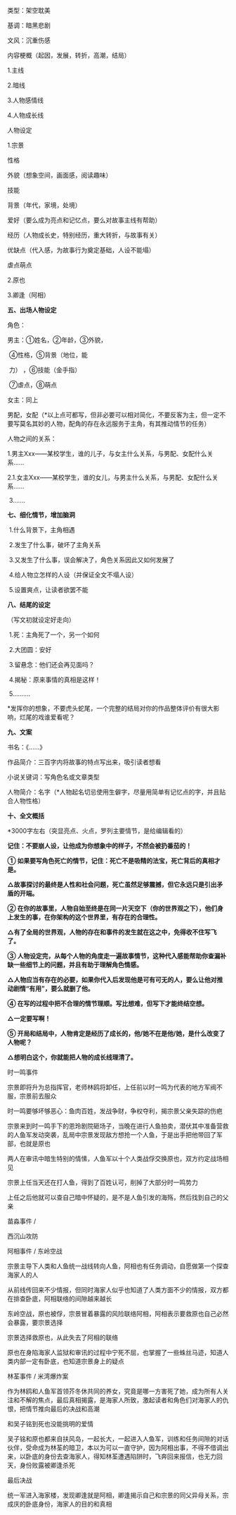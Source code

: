类型：架空耽美

基调：暗黑悲剧

文风：沉重伤感

内容梗概（起因，发展，转折，高潮，结局）

1.主线

2.暗线

3.人物感情线

4.人物成长线

人物设定

1.宗景 

性格

外貌（想象空间，画面感，阅读趣味）

技能

背景（年代，家境，处境）

爱好（要么成为亮点和记忆点，要么对故事主线有帮助）

经历（人物成长史，特别经历，重大转折，与故事有关）

优缺点（代入感，为故事行为奠定基础，人设不能塌）

虐点萌点

2.原也

3.卿逢（阿相）



**五、出场人物设定**

角色：

男主：①姓名，②年龄，③外貌，

​            ④性格，⑤背景（地位，能

​              力）  ，⑥技能（金手指）

​            ⑦虐点，⑧萌点

女主：同上

男配，女配（*以上点可都写，但非必要可以相对简化，不要反客为主，但一定不要写莫名其妙的人物，配角的存在永远服务于主角，有其推动情节的任务）



人物之间的关系：

​    1.男主Xxx——某校学生，谁的儿子，与女主什么关系，与男配、女配什么关系……

​    2.1.女主Xxx——某校学生，谁的女儿，与男主什么关系，与男配、女配什么关系……

​    3.……





**七、细化情节，增加脑洞**

​    1.什么背景下，主角相遇

​    2.发生了什么事，破坏了主角关系

​    3.又发生了什么事，误会解决了，角色关系因此又如何发展了

​    4.给人物立怎样的人设（并保证全文不塌人设）

​    5.设置爽点，让读者欲罢不能



**八、结尾的设定**

（写文初就设定好走向）

​    1.死：主角死了一个，另一个如何

​    2.大团圆：安好

​    3.留悬念：他们还会再见面吗？

​    4.揭秘：原来事情的真相是这样！

​    5.………

*发挥你的想象，不要虎头蛇尾，一个完整的结局对你的作品整体评价有很大影响，烂尾的戏谁爱看呢？



**九、文案**

书名：《……》

作品简介：三百字内将故事的特点写出来，吸引读者想看

小说关键词：写角色名或文章类型

人物简介：名字（*人物起名切忌使用生僻字，尽量用简单有记忆点的字，并且贴合人物性格）



**十、全文概括**

*3000字左右（突显亮点、火点，罗列主要情节，是给编辑看的）







**记住：不要崩人设，让他成为你想象中的样子，不然会被扔番茄的！**

**① 如果要写角色死亡的情节，记住：死亡不是吸精的法宝，死亡背后的真相才是。**

**△故事探讨的最终是人性和社会问题，死亡虽然足够震撼，但它永远只是引出矛盾的开端。**



**② 在你的故事里，人物自始至终是在同一片天空下（你的世界观之下），他们身上发生的事，在你架构的这个世界里，有存在的合理性。**

**△有了全局的世界观，人物的存在和事件的发生就在这之中，免得收不住写飞了。**



**③ 人物设定完，从每个人物的角度走一遍故事情节，这种代入感能帮助你查漏补缺一些细节上的问题，并且有助于理解角色情感。**

**△人物应当有存在的必要，如果你代入后发现他是可有可无的人，要么让他对推动剧情“有用”，要么就删了他。**



**④ 在写的过程中把不合理的情节理顺。写比想难，但写下才能终结空想。**

**△一定要写啊！**



**⑤ 开局和结局中，人物肯定是经历了成长的，他/她不在是他/她，是什么改变了人物呢？**

**△想明白这个，你就能把人物的成长线理清了。**



时一鸣事件

宗景即将升为总指挥官，老师林鸥将卸任，上任前以时一鸣为代表的地方军阀不服，宗景前去服众

时一鸣要够坏够恶心：鱼肉百姓，发战争财，争权夺利，揭宗景父亲失踪的伤疤

宗景来到时一鸣手下的恩玲剧院砸场子，当晚在进行人鱼拍卖，潜伏其中准备营救的人鱼军发动突袭，乱局中宗景发现敌方想抢一个人鱼，于是出手把他带回了军部，也就是原也

两人在审讯中暗生特别的情愫，人鱼军以十个人类战俘交换原也，双方约定战场相见

宗景上任当天还在打人鱼，得到了百姓认可，削掉了大部分时一鸣势力

上任之后他就可以查自己暗中怀疑的，是不是人鱼引发的海殇，然后找到自己的父亲

苗淼事件 / 

西沉山攻防

阿相事件 / 东岭空战

宗景主导下人类和人鱼统一战线转向人鱼，阿相也有任务调动，自愿做第一个探查海家人的人

从前线传回来不少情报，但同时海家人似乎也知道了人类方面不少的情报，双方都在排查卧底，阿相联络的间隙越来越长

东岭空战，原也被俘，宗景冒着暴露的风险联络阿相，阿相表示要救原也自己必然会暴露，要宗景选择

宗景选择救原也，从此失去了阿相的联络

原也在身陷海家人监狱和审讯的过程中宁死不屈，也掌握了一些蛛丝马迹，知道人类内部一定有卧底，也知道宗景身上的疑点

林荃事件 /  米湾爆炸案

作为林鸥和人鱼军首领芥冬休共同的养女，究竟是哪一方害死了她，成为所有人关注和不解的焦点，最后真相揭露，是海家人所致，激起读者和角色们对海家人的仇恨，把情节推向最后的决战和高潮

和吴子铭到死也没能挑明的爱情

吴子铭和原也都来自扶风岛，一起长大，一起进入人鱼军，训练和任务间隙的对话伙伴，受命成为林荃的暗卫，本以为可以一直守护，因为阿相出事，不得不借调出来，以卧底的身份去查海家人，得知林荃遭遇陷阱时，飞奔回来报信，也无力回天，身份败露被卿逢杀死

最后决战

统一军进入海家楼，发现卿逢就是阿相，卿逢揭示自己和宗景的同父异母关系，宗成庆的卧底身份，海家人的目的和真相